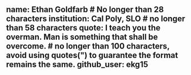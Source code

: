 name: Ethan Goldfarb # No longer than 28 characters
institution: Cal Poly, SLO # no longer than 58 characters
quote: I teach you the overman. Man is something that shall be overcome. # no longer than 100 characters, avoid using quotes(") to guarantee the format remains the same.
github_user: ekg15
---